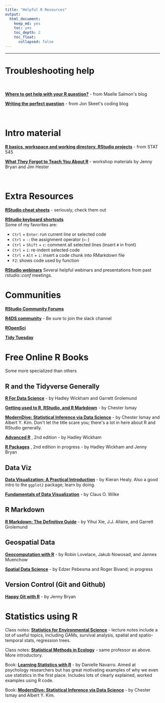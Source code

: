 ```yaml
---
title: "Helpful R Resources"
output: 
  html_document: 
    keep_md: yes
    toc: yes
    toc_depth: 2
    toc_float: 
      collapsed: false
---
```




***  

# Troubleshooting help  

<br>


__[Where to get help with your R question?](https://masalmon.eu/2018/07/22/wheretogethelp/)__ - from Maelle Salmon's blog  

__[Writing the perfect question](https://codeblog.jonskeet.uk/2010/08/29/writing-the-perfect-question/)__ - from Jon Skeet's coding blog  


<br>  

# Intro material  

__[R basics, workspace and working directory, RStudio projects](http://stat545.com/block002_hello-r-workspace-wd-project.html)__ - from STAT 545  

__[What They Forgot to Teach You About R](https://whattheyforgot.org/)__ - workshop materials by Jenny Bryan and Jim Hester
   
<br>  

# Extra Resources  

__[RStudio cheat sheets](https://www.rstudio.com/resources/cheatsheets/)__ - seriously, check them out  


__[RStudio keyboard shortcuts](https://support.rstudio.com/hc/en-us/articles/200711853-Keyboard-Shortcuts)__  
Some of my favorites are:  

+  `Ctrl` + `Enter`: run current line or selected code  
+  `Ctrl` + `-`:  the assignment operator (`<-`)  
+  `Ctrl` + `Shift` + `c`: comment all selected lines (insert `#` in front)  
+  `Ctrl` + `i`: re-indent selected code
+  `Ctrl` + `Alt` + `i`: insert a code chunk into RMarkdown file  
+  `F2`: shows code used by function  


__[RStudio webinars](https://resources.rstudio.com/webinars)__  Several helpful webinars and presentations from past _rstudio::conf_ meetings.  


# Communities  

__[RStudio Community Forums](https://community.rstudio.com/)__  

__[R4DS community](https://www.rfordatasci.com/)__ - Be sure to join the slack channel  

__[ROpenSci](https://ropensci.org/community/)__    

__[Tidy Tuesday](https://github.com/rfordatascience/tidytuesday)__    



# Free Online R Books  

Some more specialized than others  

## R and the Tidyverse Generally  

__[R For Data Science](https://r4ds.had.co.nz/)__ - by Hadley Wickham and Garrett Grolemund  

__[Getting used to R, RStudio, and R Markdown](https://bookdown.org/chesterismay/rbasics/)__ - by Chester Ismay  

__[ModernDive: Statistical Inference via Data Science](https://moderndive.com/index.html)__ - by Chester Ismay and Albert Y. Kim. Don't let the title scare you; there's a lot in here about R and RStudio generally.    

__[Advanced R](https://adv-r.hadley.nz/)__ , 2nd edition - by Hadley Wickham  

__[R Packages](http://r-pkgs.org)__ , 2nd edition in progress - by Hadley Wickham and Jenny Bryan  

## Data Viz  

__[Data Visualization: A Practical Introduction](http://socviz.co/)__ - by Kieran Healy. Also a good intro to the `ggplot2` package; learn by doing.    

__[Fundamentals of Data Visualization](https://serialmentor.com/dataviz/)__ - by Claus O. Wilke


## R Markdown  

__[R Markdown: The Definitive Guide](https://bookdown.org/yihui/rmarkdown/)__ - by Yihui Xie, J.J. Allaire, and Garrett Grolemund  


## Geospatial Data  

__[Geocomputation with R](https://geocompr.robinlovelace.net/)__ - by Robin Lovelace, Jakub Nowosad, and Jannes Muenchow  

__[Spatial Data Science](http://r-spatial.org/book)__ - by Edzer Pebesma and Roger Bivand; in progress  


## Version Control (Git and Github)  

__[Happy Git with R](http://happygitwithr.com)__ - by Jenny Bryan  



# Statistics using R  

Class notes: __[Statistics for Environmental Science](https://sakai.unc.edu/access/content/group/2842013b-58f5-4453-aa8d-3e01bacbfc3d/public/Ecol562_Spring2012/index.html)__ - lecture notes include a lot of useful topics, including GAMs, survival analysis, spatial and spatio-temporal stats, regression trees.  

Class notes: __[Statistical Methods in Ecology](https://sakai.unc.edu/access/content/group/3d1eb92e-7848-4f55-90c3-7c72a54e7e43/public/index.html)__ - same professor as above. More introductory.  

Book: __[Learning Statistics with R](https://learningstatisticswithr.com)__ - by Danielle Navarro. Aimed at psychology researchers but has great motivating examples of why we even use statistics in the first place. Includes lots of clearly explained, worked examples using R code.  

Book: __[ModernDive: Statistical Inference via Data Science](https://moderndive.com/index.html)__ - by Chester Ismay and Albert Y. Kim.  

<br>
<br>
